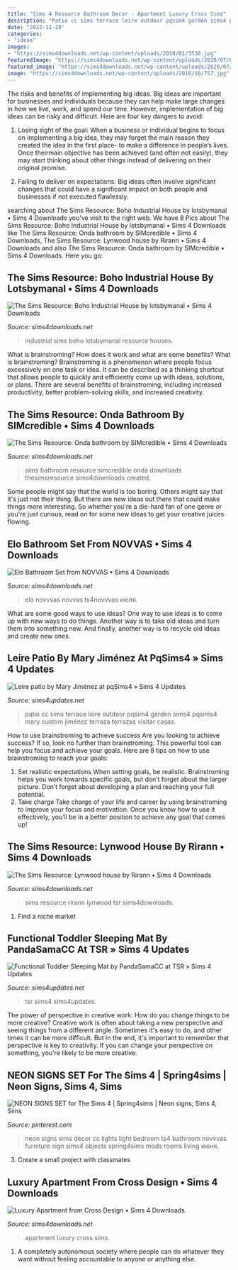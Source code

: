 ```yaml
---
title: "Sims 4 Resource Bathroom Decor - Apartment Luxury Cross Sims"
description: "Patio cc sims terrace leire outdoor pqsim4 garden sims4 pqsims4 mary custom jiménez terraza terrazas visitar casas"
date: "2022-11-29"
categories:
- "ideas"
images:
- "https://sims4downloads.net/wp-content/uploads/2018/01/3530.jpg"
featuredImage: "https://sims4downloads.net/wp-content/uploads/2020/07/ELO-BATHROOM-SET.jpg"
featured_image: "https://sims4downloads.net/wp-content/uploads/2020/07/Boho-Industrial-House.jpg"
image: "https://sims4downloads.net/wp-content/uploads/2016/10/757.jpg"
---
```



The risks and benefits of implementing big ideas.
Big ideas are important for businesses and individuals because they can help make large changes in how we live, work, and spend our time. However, implementation of big ideas can be risky and difficult. Here are four key dangers to avoid:
1. Losing sight of the goal: When a business or individual begins to focus on implementing a big idea, they may forget the main reason they created the idea in the first place- to make a difference in people’s lives. Once theirmain objective has been achieved (and often not easily), they may start thinking about other things instead of delivering on their original promise.

2. Failing to deliver on expectations: Big ideas often involve significant changes that could have a significant impact on both people and businesses if not executed flawlessly.

	

		
searching about The Sims Resource: Boho Industrial House by lotsbymanal • Sims 4 Downloads you've visit to the right web. We have 8 Pics about The Sims Resource: Boho Industrial House by lotsbymanal • Sims 4 Downloads like The Sims Resource: Onda bathroom by SIMcredible • Sims 4 Downloads, The Sims Resource: Lynwood house by Rirann • Sims 4 Downloads and also The Sims Resource: Onda bathroom by SIMcredible • Sims 4 Downloads. Here you go:
		
    
## The Sims Resource: Boho Industrial House By Lotsbymanal • Sims 4 Downloads

<img loading=lazy src="https://sims4downloads.net/wp-content/uploads/2020/07/Boho-Industrial-House.jpg" onerror="this.onerror=null;this.src='https://tse4.mm.bing.net/th?id=OIP.coBlVNa0iVOVOox2flAL-wHaFj&amp;pid=15.1';" alt="The Sims Resource: Boho Industrial House by lotsbymanal • Sims 4 Downloads">

_Source: sims4downloads.net_

>industrial sims boho lotsbymanal resource houses. 

	

What is brainstroming? How does it work and what are some benefits?
What is brainstroming? Brainstroming is a phenomenon where people focus excessively on one task or idea. It can be described as a thinking shortcut that allows people to quickly and efficiently come up with ideas, solutions, or plans. There are several benefits of brainstroming, including increased productivity, better problem-solving skills, and increased creativity.

    
## The Sims Resource: Onda Bathroom By SIMcredible • Sims 4 Downloads

<img loading=lazy src="https://sims4downloads.net/wp-content/uploads/2016/10/757.jpg" onerror="this.onerror=null;this.src='https://tse3.mm.bing.net/th?id=OIP.QXn1SEJMuAemsnZ91MGpIgHaFj&amp;pid=15.1';" alt="The Sims Resource: Onda bathroom by SIMcredible • Sims 4 Downloads">

_Source: sims4downloads.net_

>sims bathroom resource simcredible onda downloads thesimsresource sims4downloads created. 

	

Some people might say that the world is too boring. Others might say that it's just not their thing. But there are new ideas out there that could make things more interesting. So whether you're a die-hard fan of one genre or you're just curious, read on for some new ideas to get your creative juices flowing.

    
## Elo Bathroom Set From NOVVAS • Sims 4 Downloads

<img loading=lazy src="https://sims4downloads.net/wp-content/uploads/2020/07/ELO-BATHROOM-SET.jpg" onerror="this.onerror=null;this.src='https://tse4.mm.bing.net/th?id=OIP.qkOt4bTx5u0oMeREUtjKiAHaFS&amp;pid=15.1';" alt="Elo Bathroom Set from NOVVAS • Sims 4 Downloads">

_Source: sims4downloads.net_

>elo novvvas novvas ts4novvvas июля. 

	

What are some good ways to use ideas?
One way to use ideas is to come up with new ways to do things. Another way is to take old ideas and turn them into something new. And finally, another way is to recycle old ideas and create new ones.

    
## Leire Patio By Mary Jiménez At PqSims4 » Sims 4 Updates

<img loading=lazy src="http://sims4updates.net/wp-content/uploads/2017/01/1634.jpg" onerror="this.onerror=null;this.src='https://tse1.mm.bing.net/th?id=OIP.S636lEDyLq9AOKi9tZwtuQHaFF&amp;pid=15.1';" alt="Leire patio by Mary Jiménez at pqSims4 » Sims 4 Updates">

_Source: sims4updates.net_

>patio cc sims terrace leire outdoor pqsim4 garden sims4 pqsims4 mary custom jiménez terraza terrazas visitar casas. 

	

How to use brainstroming to achieve success
Are you looking to achieve success? If so, look no further than brainstroming. This powerful tool can help you focus and achieve your goals. Here are 8 tips on how to use brainstroming to reach your goals: 
1. Set realistic expectations 
When setting goals, be realistic. Brainstroming helps you work towards specific goals, but don’t forget about the larger picture. Don’t forget about developing a plan and reaching your full potential. 
2. Take charge 
Take charge of your life and career by using brainstroming to improve your focus and motivation. Once you know how to use it effectively, you’ll be in a better position to achieve any goal that comes up! 

    
## The Sims Resource: Lynwood House By Rirann • Sims 4 Downloads

<img loading=lazy src="https://sims4downloads.net/wp-content/uploads/2018/01/3530.jpg" onerror="this.onerror=null;this.src='https://tse1.mm.bing.net/th?id=OIP.julZeXnvc1ulu1iDI4P7gAHaFj&amp;pid=15.1';" alt="The Sims Resource: Lynwood house by Rirann • Sims 4 Downloads">

_Source: sims4downloads.net_

>sims resource rirann lynwood tsr sims4downloads. 

	

1. Find a niche market 

    
## Functional Toddler Sleeping Mat By PandaSamaCC At TSR » Sims 4 Updates

<img loading=lazy src="https://sims4updates.net/wp-content/uploads/2021/04/5516-768x576.jpg" onerror="this.onerror=null;this.src='https://tse3.mm.bing.net/th?id=OIP.RTzmHWCR_lo4ePz5510FnQHaFj&amp;pid=15.1';" alt="Functional Toddler Sleeping Mat by PandaSamaCC at TSR » Sims 4 Updates">

_Source: sims4updates.net_

>tsr sims4 sims4updates. 

	

The power of perspective in creative work: How do you change things to be more creative?
Creative work is often about taking a new perspective and seeing things from a different angle. Sometimes it's easy to do, and other times it can be more difficult. But in the end, it's important to remember that perspective is key to creativity. If you can change your perspective on something, you're likely to be more creative.

    
## NEON SIGNS SET For The Sims 4 | Spring4sims | Neon Signs, Sims 4, Sims

<img loading=lazy src="https://i.pinimg.com/736x/37/23/22/372322dbdca9ca92c9b45e4e737980e1.jpg" onerror="this.onerror=null;this.src='https://tse4.mm.bing.net/th?id=OIP.kFSMvX4qMUiqgWGRn61goAHaHa&amp;pid=15.1';" alt="NEON SIGNS SET for The Sims 4 | Spring4sims | Neon signs, Sims 4, Sims">

_Source: pinterest.com_

>neon signs sims decor cc lights light bedroom ts4 bathroom novvvas furniture sign sims4 objects spring4sims mods rooms living июня. 

	

3. Create a small project with classmates

    
## Luxury Apartment From Cross Design • Sims 4 Downloads

<img loading=lazy src="https://sims4downloads.net/wp-content/uploads/2020/10/Luxury-Apartment.jpg" onerror="this.onerror=null;this.src='https://tse1.mm.bing.net/th?id=OIP.Ap5ZNpveyTLR4otHzPAqcgHaEK&amp;pid=15.1';" alt="Luxury Apartment from Cross Design • Sims 4 Downloads">

_Source: sims4downloads.net_

>apartment luxury cross sims. 

	

1. A completely autonomous society where people can do whatever they want without feeling accountable to anyone or anything else. 

